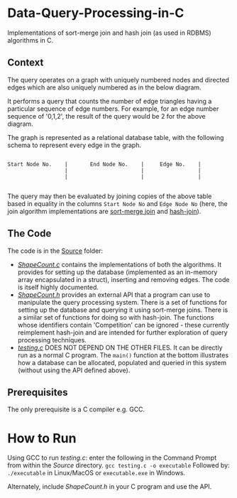 # Data-Query-Processing-in-C
Implementations of sort-merge join and hash join (as used in RDBMS) algorithms in C.

## Context

The query operates on a graph with uniquely numbered nodes and directed edges which are also uniquely numbered as in the below diagram.

It performs a query that counts the number of edge triangles having a particular sequence of edge numbers. For example, for an edge number sequence of '0,1,2', the result of the query would be 2 for the above diagram.

The graph is represented as a relational database table, with the following schema to represent every edge in the graph.

```

Start Node No.    |       End Node No.    |     Edge No.    |
                  |                       |                 |
                  |                       |                 |
                  
```

The query may then be evaluated by joining copies of the above table based in equality in the columns `Start Node No` and `Edge Node No` (here, the join algorithm implementations are [sort-merge join](https://en.wikipedia.org/wiki/Sort-merge_join) and [hash-join](https://en.wikipedia.org/wiki/Hash_join)).

## The Code

The code is in the [Source](Source) folder:
- [*ShapeCount.c*](Source/ShapeCount.c) contains the implementations of both the algorithms. It provides for setting up the database (implemented as an in-memory array encapsulated in a struct), inserting and removing edges. The code is itself highly documented.
- [*ShapeCount.h*](Source/ShapeCount.h) provides an external API that a program can use to manipulate the query processing system. There is a set of functions for setting up the database and querying it using sort-merge joins. There is a similar set of functions for doing so with hash-join. The functions whose identifiers contain 'Competition' can be ignored - these currently reimplement hash-join and are intended for further exploration of query processing techniques.
- [*testing.c*](Source/testing.c) DOES NOT DEPEND ON THE OTHER FILES. It can be directly run as a normal C program. The `main()` function at the bottom illustrates how a database can be allocated, populated and queried in this system (without using the API defined above).

## Prerequisites 

The only prerequisite is a C compiler e.g. GCC.

# How to Run
Using GCC to run *testing.c*: enter the following in the Command Prompt from within the *Source* directory. 
`gcc testing.c -o executable`
Followed by:
`./executable` in Linux/MacOS or
`executable.exe` in Windows.

Alternately, include *ShapeCount.h* in your C program and use the API.

